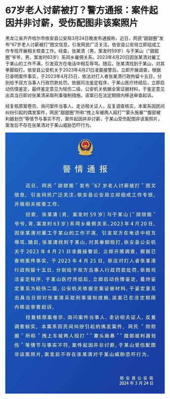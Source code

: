 # 67岁老人讨薪被打？警方通报：案件起因并非讨薪，受伤配图非该案照片

黑龙江省齐齐哈尔市依安县公安局3月24日晚发布通报称，近日，网民“甜甜圈”发布“67岁老人讨薪被打”图文信息，引发网民广泛关注。依安县公安局立即组成工作专班开展相关核查工作。经查，张某清（男，案发时59岁）与于某山（“甜甜圈”爷爷，男，案发时63岁）系同乡雇佣关系。2023年4月20日因张某清对雇工于某山的工作不满，引发双方在电话中相互辱骂。随后，张某清找到于某山，对其拳脚殴打。依安县公安机关于2023年4月21日凌晨接警后，立即开展调查，根据已查明案件事实，于2023年4月25日，依法对打人者张某清行政拘留十五日，分别给予双方当事人行政罚款处罚。依据司法鉴定程序，于某山医疗终结后，立即启动伤情鉴定，最终鉴定意见为轻伤二级，公安机关依据全案证据材料，于鉴定意见出具当日即对张某清采取刑事强制措施。该案已在法定期限内移送审查起诉。

经复核原案卷宗、询问案件当事人、走访相关证人，反复调查核实，本案系因民间纠纷引起的偶发案件，网民“甜甜圈”所称“拽上车被两人殴打”“蒙头施暴”“腹部被利器划伤”等情节与事实不符，案件起因并非讨薪，于某山受伤配图非该案照片，案发后不存在张某清对于某山威胁恐吓行为。

![5711ae8940b2abb3856f2523b28fdb22.jpg](https://raw.githubusercontent.com/qqhsx/qqnews_image/main/2024/03/24/67岁老人讨薪被打？警方通报：案件起因并非讨薪，受伤配图非该案照片/5711ae8940b2abb3856f2523b28fdb22.jpg)

